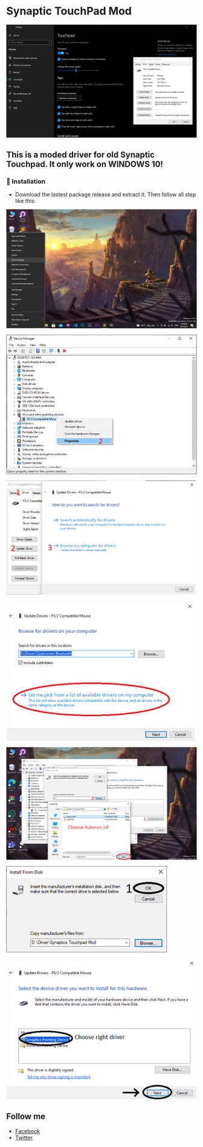 # Synaptic TouchPad Mod

![Screenshot](img/Preview.png)

## This is a moded driver for old Synaptic Touchpad. It only work on WINDOWS 10!

### 💾 Installation
* Download the lastest package release and extract it. Then follow all step like this:

![Screenshot](img/devmgr.png)

![Screenshot](img/devmgr1.png)

![Screenshot](img/devmgr2.png)

![Screenshot](img/devmgr3.png)

![Screenshot](img/devmgr4.png)

![Screenshot](img/devmgr5.png)

![Screenshot](img/devmgr6.png)

## Follow me
* <a href="https://www.facebook.com/kleqing24k/">Facebook</a>
* <a href="https://www.twitter.com/kleqing24k">Twitter</a>